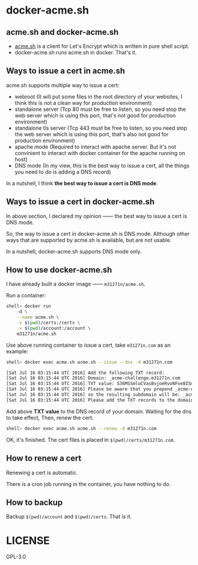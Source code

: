 # docker-acme.sh
## acme.sh and docker-acme.sh
* [acme.sh](https://github.com/Neilpang/acme.sh) is a client for Let's Encrypt which is written in pure shell script.
* docker-acme.sh runs acme.sh in docker. That's it.

## Ways to issue a cert in acme.sh
acme.sh supports multiple way to issue a cert:

* webroot (It will put some files in the root directory of your websites, I think this is not a clean way for production environment)
* standalone server (Tcp 80 must be free to listen, so you need stop the web server which is using this port, that's not good for production environment)
* standalone tls server (Tcp 443 must be free to listen, so you need stop the web server which is using this port, that's also not good for production environment)
* apache mode (Required to interact with apache server. But it's not convinient to interact with docker container for the apache running on host)
* DNS mode (In my view, this is the best way to issue a cert, all the things you need to do is adding a DNS record)

In a nutshell, I think **the best way to issue a cert is DNS mode**.

## Ways to issue a cert in docker-acme.sh
In above section, I declared my opinion —— the best way to issue a cert is DNS mode.

So, the way to issue a cert in docker-acme.sh is DNS mode. Although other ways that are supported by
acme.sh is available, but are not usable.

In a nutshell, docker-acme.sh supports DNS mode only.

## How to use docker-acme.sh
I have already built a docker image —— `m31271n/acme.sh`.

Run a container:

```sh
shell> docker run
    -d \
	--name acme.sh \
	-v $(pwd)/certs:/certs \
	-v $(pwd)/account:/account \
	m31271n/acme.sh
```

Use above running container to issue a cert, take `m31271n.com` as an example:

```sh
shell> docker exec acme.sh acme.sh --issue --dns -d m31271n.com

[Sat Jul 16 03:15:44 UTC 2016] Add the following TXT record:
[Sat Jul 16 03:15:44 UTC 2016] Domain: _acme-challenge.m31271n.com
[Sat Jul 16 03:15:44 UTC 2016] TXT value: 536MSSmluCVasBvjoeRvoNFve8ISmUpk9iuzkfjiRbk
[Sat Jul 16 03:15:44 UTC 2016] Please be aware that you prepend _acme-challenge. before your domain
[Sat Jul 16 03:15:44 UTC 2016] so the resulting subdomain will be: _acme-challenge.m31271n.com
[Sat Jul 16 03:15:44 UTC 2016] Please add the TXT records to the domains, and retry again.
```

Add above **TXT value** to the DNS record of your domain. Waiting for the dns to take effect,
Then, renew the cert:

```sh
shell> docker exec acme.sh acme.sh --renew -d m31271n.com
```

OK, it's finished. The cert files is placed in `$(pwd)/certs/m31271n.com`.

## How to renew a cert
Renewing a cert is automatic.

There is a cron job running in the container, you have nothing to do.

## How to backup
Backup `$(pwd)/account` and `$(pwd)/certs`. That is it.

# LICENSE
GPL-3.0
